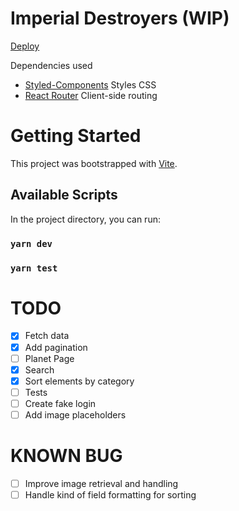 # Imperial Destroyers (WIP)

[Deploy](https://imperial-destroyers.vercel.app)

Dependencies used

- [Styled-Components](https://github.com/styled-components/styled-components) Styles CSS
- [React Router](https://reactrouter.com/) Client-side routing

# Getting Started

This project was bootstrapped with [Vite](https://vitejs.dev/).

## Available Scripts

In the project directory, you can run:

### `yarn dev`

### `yarn test`

# TODO

- [x] Fetch data
- [x] Add pagination
- [ ] Planet Page
- [x] Search
- [x] Sort elements by category
- [ ] Tests
- [ ] Create fake login
- [ ] Add image placeholders

# KNOWN BUG

- [ ] Improve image retrieval and handling
- [ ] Handle kind of field formatting for sorting
